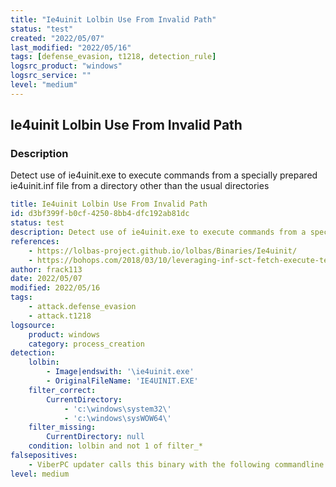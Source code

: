 ```yaml
---
title: "Ie4uinit Lolbin Use From Invalid Path"
status: "test"
created: "2022/05/07"
last_modified: "2022/05/16"
tags: [defense_evasion, t1218, detection_rule]
logsrc_product: "windows"
logsrc_service: ""
level: "medium"
---
```


## Ie4uinit Lolbin Use From Invalid Path

### Description

Detect use of ie4uinit.exe to execute commands from a specially prepared ie4uinit.inf file from a directory other than the usual directories

```yml
title: Ie4uinit Lolbin Use From Invalid Path
id: d3bf399f-b0cf-4250-8bb4-dfc192ab81dc
status: test
description: Detect use of ie4uinit.exe to execute commands from a specially prepared ie4uinit.inf file from a directory other than the usual directories
references:
    - https://lolbas-project.github.io/lolbas/Binaries/Ie4uinit/
    - https://bohops.com/2018/03/10/leveraging-inf-sct-fetch-execute-techniques-for-bypass-evasion-persistence-part-2/
author: frack113
date: 2022/05/07
modified: 2022/05/16
tags:
    - attack.defense_evasion
    - attack.t1218
logsource:
    product: windows
    category: process_creation
detection:
    lolbin:
        - Image|endswith: '\ie4uinit.exe'
        - OriginalFileName: 'IE4UINIT.EXE'
    filter_correct:
        CurrentDirectory:
            - 'c:\windows\system32\'
            - 'c:\windows\sysWOW64\'
    filter_missing:
        CurrentDirectory: null
    condition: lolbin and not 1 of filter_*
falsepositives:
    - ViberPC updater calls this binary with the following commandline "ie4uinit.exe -ClearIconCache"
level: medium

```
